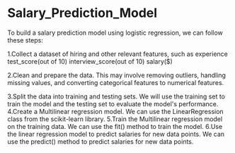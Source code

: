 # Salary_Prediction_Model
To build a salary prediction model using logistic regression, we can follow these steps:

1.Collect a dataset of hiring and other relevant features, such as 
experience	test_score(out of 10)	interview_score(out of 10)	salary($)

2.Clean and prepare the data. This may involve removing outliers, handling missing values, and converting categorical features to numerical features.

3.Split the data into training and testing sets. We will use the training set to train the model and the testing set to evaluate the model's performance.
4.Create a Multilinear regression model. We can use the LinearRegression class from the scikit-learn library.
5.Train the  Multilinear regression model on the training data. We can use the fit() method to train the model.
6.Use the linear regression model to predict salaries for new data points. We can use the predict() method to predict salaries for new data points.
